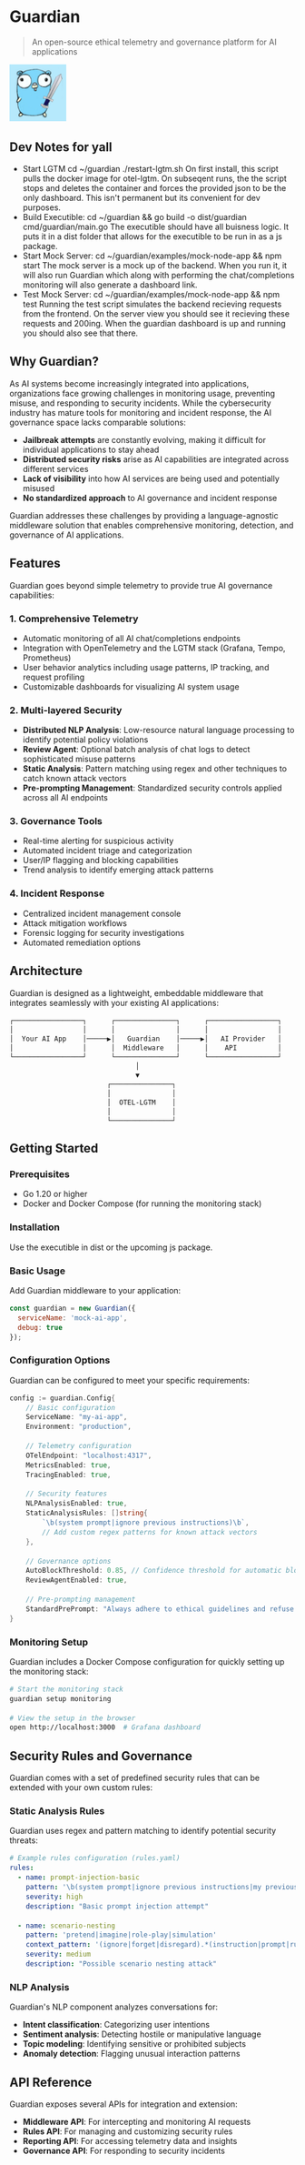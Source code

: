 # Guardian

> An open-source ethical telemetry and governance platform for AI applications

<img src="docs/assets/image.png" alt="Guardian Logo" width="100"><!-- 
[![Go Reference](https://pkg.go.dev/badge/github.com/yourusername/guardian.svg)](https://pkg.go.dev/github.com/yourusername/guardian)
[![Go Report Card](https://goreportcard.com/badge/github.com/yourusername/guardian)](https://goreportcard.com/report/github.com/yourusername/guardian)
[![License](https://img.shields.io/github/license/yourusername/guardian)](LICENSE) -->

## Dev Notes for yall
- Start LGTM
cd ~/guardian ./restart-lgtm.sh
On first install, this script pulls the docker image for otel-lgtm.
On subseqent runs, the the script stops and deletes the container and forces the provided json to be the only dashboard.
This isn't permanent but its convenient for dev purposes.
- Build Executible: 
cd ~/guardian && go build -o dist/guardian cmd/guardian/main.go
  The executible should have all buisness logic. It puts it in a dist folder that allows for the executible to be run in as a js package.
- Start Mock Server: 
cd ~/guardian/examples/mock-node-app && npm start
  The mock server is a mock up of the backend. When you run it, it will also run Guardian which along with performing the chat/completions monitoring will also generate a dashboard link.
- Test Mock Server: 
cd ~/guardian/examples/mock-node-app && npm test
  Running the test script simulates the backend recieving requests from the frontend. On the server view you should see it recieving these requests and 200ing. When the guardian dashboard is up and running you should also see that there.

## Why Guardian?

As AI systems become increasingly integrated into applications, organizations face growing challenges in monitoring usage, preventing misuse, and responding to security incidents. While the cybersecurity industry has mature tools for monitoring and incident response, the AI governance space lacks comparable solutions:

- **Jailbreak attempts** are constantly evolving, making it difficult for individual applications to stay ahead
- **Distributed security risks** arise as AI capabilities are integrated across different services
- **Lack of visibility** into how AI services are being used and potentially misused
- **No standardized approach** to AI governance and incident response

Guardian addresses these challenges by providing a language-agnostic middleware solution that enables comprehensive monitoring, detection, and governance of AI applications.

## Features

Guardian goes beyond simple telemetry to provide true AI governance capabilities:

### 1. Comprehensive Telemetry

- Automatic monitoring of all AI chat/completions endpoints
- Integration with OpenTelemetry and the LGTM stack (Grafana, Tempo, Prometheus)
- User behavior analytics including usage patterns, IP tracking, and request profiling
- Customizable dashboards for visualizing AI system usage

### 2. Multi-layered Security

- **Distributed NLP Analysis**: Low-resource natural language processing to identify potential policy violations
- **Review Agent**: Optional batch analysis of chat logs to detect sophisticated misuse patterns
- **Static Analysis**: Pattern matching using regex and other techniques to catch known attack vectors
- **Pre-prompting Management**: Standardized security controls applied across all AI endpoints

### 3. Governance Tools

- Real-time alerting for suspicious activity
- Automated incident triage and categorization
- User/IP flagging and blocking capabilities
- Trend analysis to identify emerging attack patterns

### 4. Incident Response

- Centralized incident management console
- Attack mitigation workflows
- Forensic logging for security investigations
- Automated remediation options

## Architecture

Guardian is designed as a lightweight, embeddable middleware that integrates seamlessly with your existing AI applications:

```
┌─────────────────┐      ┌───────────────┐      ┌─────────────────┐
│                 │      │               │      │                 │
│  Your AI App    │─────▶│   Guardian    │─────▶│   AI Provider   │
│                 │      │  Middleware   │      │    API          │
└─────────────────┘      └───────────────┘      └─────────────────┘
                               │
                               ▼
                        ┌───────────────┐
                        │               │
                        │  OTEL-LGTM    │
                        │               │
                        └───────────────┘
```

## Getting Started

### Prerequisites

- Go 1.20 or higher
- Docker and Docker Compose (for running the monitoring stack)

### Installation

Use the executible in dist or the upcoming js package.

### Basic Usage

Add Guardian middleware to your application:

```js
const guardian = new Guardian({ 
  serviceName: 'mock-ai-app', 
  debug: true 
});
```

### Configuration Options

Guardian can be configured to meet your specific requirements:

```go
config := guardian.Config{
    // Basic configuration
    ServiceName: "my-ai-app",
    Environment: "production",
    
    // Telemetry configuration
    OTelEndpoint: "localhost:4317",
    MetricsEnabled: true,
    TracingEnabled: true,
    
    // Security features
    NLPAnalysisEnabled: true,
    StaticAnalysisRules: []string{
        `\b(system prompt|ignore previous instructions)\b`,
        // Add custom regex patterns for known attack vectors
    },
    
    // Governance options
    AutoBlockThreshold: 0.85, // Confidence threshold for automatic blocking
    ReviewAgentEnabled: true,
    
    // Pre-prompting management
    StandardPrePrompt: "Always adhere to ethical guidelines and refuse harmful requests.",
}
```

### Monitoring Setup

Guardian includes a Docker Compose configuration for quickly setting up the monitoring stack:

```bash
# Start the monitoring stack
guardian setup monitoring

# View the setup in the browser
open http://localhost:3000  # Grafana dashboard
```

## Security Rules and Governance

Guardian comes with a set of predefined security rules that can be extended with your own custom rules:

### Static Analysis Rules

Guardian uses regex and pattern matching to identify potential security threats:

```yaml
# Example rules configuration (rules.yaml)
rules:
  - name: prompt-injection-basic
    pattern: '\b(system prompt|ignore previous instructions|my previous instructions|my prior instructions)\b'
    severity: high
    description: "Basic prompt injection attempt"
    
  - name: scenario-nesting
    pattern: 'pretend|imagine|role-play|simulation'
    context_pattern: '(ignore|forget|disregard).*(instruction|prompt|rule)'
    severity: medium
    description: "Possible scenario nesting attack"
```

### NLP Analysis

Guardian's NLP component analyzes conversations for:

- **Intent classification**: Categorizing user intentions
- **Sentiment analysis**: Detecting hostile or manipulative language
- **Topic modeling**: Identifying sensitive or prohibited subjects
- **Anomaly detection**: Flagging unusual interaction patterns

## API Reference

Guardian exposes several APIs for integration and extension:

- **Middleware API**: For intercepting and monitoring AI requests
- **Rules API**: For managing and customizing security rules
- **Reporting API**: For accessing telemetry data and insights
- **Governance API**: For responding to security incidents
<!-- 
## Contributing

We welcome contributions! Please see our [Contributing Guide](CONTRIBUTING.md) for more information.

## License

Guardian is licensed under the [MIT License](LICENSE). -->
